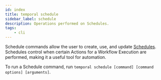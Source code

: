 ```yaml
---
id: index
title: temporal schedule
sidebar_label: schedule
description: Operations performed on Schedules.
tags:
	- cli
---
```



Schedule commands allow the user to create, use, and update [Schedules](/workflows#schedule).
Schedules control when certain Actions for a Workflow Execution are performed, making it a useful tool for automation.

To run a Schedule command, run `temporal schedule [command] [command options] [arguments]`.

